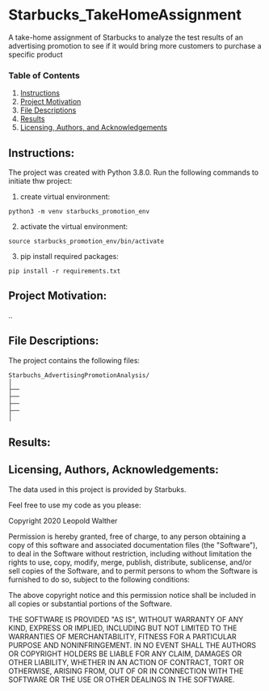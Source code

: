 # Starbucks_TakeHomeAssignment
A take-home assignment of Starbucks to analyze the test results of an advertising promotion to see if it would bring more customers to purchase a specific product

### Table of Contents

1. [Instructions](#instructions)
2. [Project Motivation](#motivation)
3. [File Descriptions](#files)
4. [Results](#results)
5. [Licensing, Authors, and Acknowledgements](#licensing)

## Instructions: <a name="instructions"></a>

The project was created with Python 3.8.0.
Run the following commands to initiate thw project:

1. create virtual environment:

  `python3 -m venv starbucks_promotion_env`

2. activate the virtual environment:

  `source starbucks_promotion_env/bin/activate`

3. pip install required packages:

  `pip install -r requirements.txt`


## Project Motivation: <a name="motivation"></a>

..

## File Descriptions: <a name="files"></a>
The project contains the following files:

```
Starbuchs_AdvertisingPromotionAnalysis/
│
├──
├──
├──
├──
│

```


## Results: <a name="results"></a>


## Licensing, Authors, Acknowledgements: <a name="licensing"></a>

The data used in this project is provided by Starbuks.

Feel free to use my code as you please:

Copyright 2020 Leopold Walther

Permission is hereby granted, free of charge, to any person obtaining a copy of this software and associated documentation files (the "Software"), to deal in the Software without restriction, including without limitation the rights to use, copy, modify, merge, publish, distribute, sublicense, and/or sell copies of the Software, and to permit persons to whom the Software is furnished to do so, subject to the following conditions:

The above copyright notice and this permission notice shall be included in all copies or substantial portions of the Software.

THE SOFTWARE IS PROVIDED "AS IS", WITHOUT WARRANTY OF ANY KIND, EXPRESS OR IMPLIED, INCLUDING BUT NOT LIMITED TO THE WARRANTIES OF MERCHANTABILITY, FITNESS FOR A PARTICULAR PURPOSE AND NONINFRINGEMENT. IN NO EVENT SHALL THE AUTHORS OR COPYRIGHT HOLDERS BE LIABLE FOR ANY CLAIM, DAMAGES OR OTHER LIABILITY, WHETHER IN AN ACTION OF CONTRACT, TORT OR OTHERWISE, ARISING FROM, OUT OF OR IN CONNECTION WITH THE SOFTWARE OR THE USE OR OTHER DEALINGS IN THE SOFTWARE.
